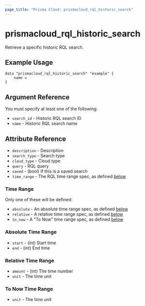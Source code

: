 ```yaml
---
page_title: "Prisma Cloud: prismacloud_rql_historic_search"
---
```


# prismacloud_rql_historic_search

Retrieve a specific historic RQL search.

## Example Usage

```hcl
data "prismacloud_rql_historic_search" "example" {
    name = 
}
```

## Argument Reference

You must specify at least one of the following:

* `search_id` - Historic RQL search ID
* `name` - Historic RQL search name

## Attribute Reference

* `description` - Description
* `search_type` - Search type
* `cloud_type` - Cloud type
* `query` - RQL query
* `saved` - (bool) If this is a saved search
* `time_range` - The RQL time range spec, as defined [below](#time-range)

### Time Range

Only one of these will be defined:

* `absolute` - An absolute time range spec, as defined [below](#absolute-time-range)
* `relative` - A relative time range spec, as defined [below](#relative-time-range)
* `to_now` - A "To Now" time range spec, as defined [below](#to-now-time-range)

### Absolute Time Range

* `start` - (int) Start time
* `end` - (int) End time

### Relative Time Range

* `amount` - (int) The time number
* `unit` - The time unit

### To Now Time Range

* `unit` - The time unit
